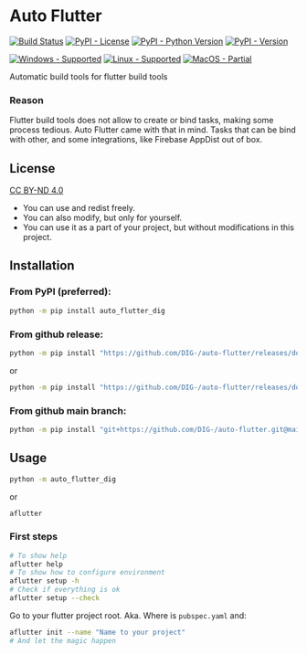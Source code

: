 # Auto Flutter
[![Build Status](https://img.shields.io/appveyor/build/DIG-/auto-flutter/main?logo=appveyor&logoColor=dddddd)](https://ci.appveyor.com/project/DIG-/auto-flutter/branch/main)
[![PyPI - License](https://img.shields.io/pypi/l/auto-flutter-dig?color=blue)](https://creativecommons.org/licenses/by-nd/4.0/)
[![PyPI - Python Version](https://img.shields.io/pypi/pyversions/auto-flutter-dig)](https://pypi.org/project/auto-flutter-dig/)
[![PyPI - Version](https://img.shields.io/pypi/v/auto-flutter-dig)](https://pypi.org/project/auto-flutter-dig/)

[![Windows - Supported](https://img.shields.io/badge/windows-supported-success?logo=windows&logoColor=dddddd)](#)
[![Linux - Supported](https://img.shields.io/badge/linux-supported-success?logo=linux&logoColor=dddddd)](#)
[![MacOS - Partial](https://img.shields.io/badge/macos-partial-orange?logo=apple&logoColor=dddddd)](#)

Automatic build tools for flutter build tools

### Reason
Flutter build tools does not allow to create or bind tasks, making some process tedious.
Auto Flutter came with that in mind. Tasks that can be bind with other, and some integrations, like Firebase AppDist out of box.

## License
[CC BY-ND 4.0](https://creativecommons.org/licenses/by-nd/4.0/)

- You can use and redist freely.
- You can also modify, but only for yourself.
- You can use it as a part of your project, but without modifications in this project.

## Installation
### From PyPI (preferred):
``` sh
python -m pip install auto_flutter_dig
```
### From github release:
``` sh
python -m pip install "https://github.com/DIG-/auto-flutter/releases/download/0.3.1/auto_flutter_dig-0.3.1-py3-none-any.whl"
```
or
``` sh
python -m pip install "https://github.com/DIG-/auto-flutter/releases/download/0.3.1/auto_flutter_dig.tar.gz"
```

### From github main branch:
``` sh
python -m pip install "git+https://github.com/DIG-/auto-flutter.git@main#egg=auto_flutter_dig"
```

## Usage
``` sh
python -m auto_flutter_dig
```
or
``` sh
aflutter
```

### First steps
``` sh
# To show help
aflutter help
# To show how to configure environment
aflutter setup -h
# Check if everything is ok
aflutter setup --check
```

Go to your flutter project root. Aka. Where is `pubspec.yaml` and:
``` sh
aflutter init --name "Name to your project"
# And let the magic happen
```
